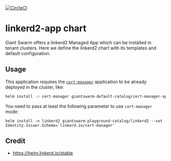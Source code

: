 [![CircleCI](https://circleci.com/gh/giantswarm/linkerd2-app.svg?style=shield)](https://circleci.com/gh/giantswarm/linkerd2-app)

# linkerd2-app chart

Giant Swarm offers a linkerd2 Managed App which can be installed in tenant clusters.
Here we define the linkerd2 chart with its templates and default configuration.

## Usage

This application requires the [`cert-manager`](https://github.com/giantswarm/cert-manager-app)
application to be already deployed in the cluster, like:

```bash
helm install -n cert-manager giantswarm-default-catalog/cert-manager-app
```

You need to pass at least the following parameter to use `cert-manager` mode:

```text
helm install -n linkerd2 giantswarm-playground-catalog/linkerd2 --set Identity.Issuer.Scheme='linkerd.io/cert-manager'
```

## Credit

* https://helm.linkerd.io/stable


